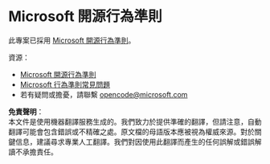 # Microsoft 開源行為準則

此專案已採用 [Microsoft 開源行為準則](https://opensource.microsoft.com/codeofconduct/)。

資源：

- [Microsoft 開源行為準則](https://opensource.microsoft.com/codeofconduct/)
- [Microsoft 行為準則常見問題](https://opensource.microsoft.com/codeofconduct/faq/)
- 若有疑問或擔憂，請聯繫 [opencode@microsoft.com](mailto:opencode@microsoft.com)

**免責聲明**：  
本文件是使用機器翻譯服務生成的。我們致力於提供準確的翻譯，但請注意，自動翻譯可能會包含錯誤或不精確之處。原文檔的母語版本應被視為權威來源。對於關鍵信息，建議尋求專業人工翻譯。我們對因使用此翻譯而產生的任何誤解或錯誤解讀不承擔責任。